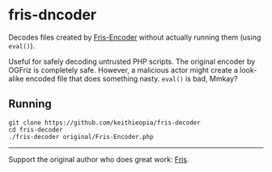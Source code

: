 # fris-dncoder
Decodes files created by [Fris-Encoder](https://github.com/OGFris/Fris-Encoder) 
without actually running them (using `eval()`). 

Useful for safely decoding untrusted PHP scripts. The original encoder 
by OGFriz is completely safe. However, a malicious actor might create a 
look-alike encoded file that does something nasty. `eval()` is bad, Mmkay?

## Running
    git clone https://github.com/keithieopia/fris-decoder
    cd fris-decoder
    ./fris-decoder original/Fris-Encoder.php

---

Support the original author who does great work: [Fris](https://github.com/OGFris). 
